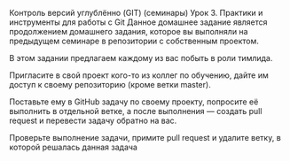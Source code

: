 Контроль версий углублённо (GIT) (семинары)
Урок 3. Практики и инструменты для работы с Git
Данное домашнее задание является продолжением домашнего задания, которое вы выполняли на предыдущем семинаре в репозитории с собственным проектом.

В этом задании предлагаем каждому из вас побыть в роли тимлида.

Пригласите в свой проект кого-то из коллег по обучению, дайте им доступ к своему репозиторию (кроме ветки master).

Поставьте ему в GitHub задачу по своему проекту, попросите её выполнить в отдельной ветке, а после выполнения — создать pull request и перевести задачу обратно на вас.

Проверьте выполнение задачи, примите pull request и удалите ветку, в которой решалась данная задача
